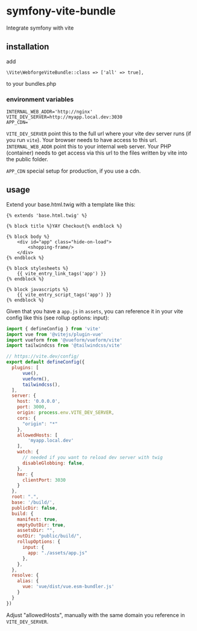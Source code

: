 # symfony-vite-bundle

Integrate symfony with vite

## installation

add
```
\Vite\WebforgeViteBundle::class => ['all' => true],
```
to your bundles.php

### environment variables

```
INTERNAL_WEB_ADDR='http://nginx'
VITE_DEV_SERVER=http://myapp.local.dev:3030
APP_CDN=
```

`VITE_DEV_SERVER` point this to the full url where your vite dev server runs (if you run `vite`). Your browser needs to have access to this url.
`INTERNAL_WEB_ADDR` point this to your internal web server. Your PHP (container) needs to get access via this url to the files written by vite into the public folder.

`APP_CDN` special setup for production, if you use a cdn.

## usage

Extend your base.html.twig with a template like this:

```twig
{% extends 'base.html.twig' %}

{% block title %}YAY Checkout{% endblock %}

{% block body %}
    <div id="app" class="hide-on-load">
        <shopping-frame/>
    </div>
{% endblock %}

{% block stylesheets %}
    {{ vite_entry_link_tags('app') }}
{% endblock %}

{% block javascripts %}
    {{ vite_entry_script_tags('app') }}
{% endblock %}
```

Given that you have a `app.js` in `assets`, you can reference it in your vite config like this (see rollup options: input): 

```js
import { defineConfig } from 'vite'
import vue from '@vitejs/plugin-vue'
import vueform from '@vueform/vueform/vite'
import tailwindcss from '@tailwindcss/vite'

// https://vite.dev/config/
export default defineConfig({
  plugins: [
      vue(),
      vueform(),
      tailwindcss(),
  ],
  server: {
    host: '0.0.0.0',
    port: 3000,
    origin: process.env.VITE_DEV_SERVER,
    cors: {
      "origin": "*"
    },
    allowedHosts: [
        'myapp.local.dev'
    ],
    watch: {
      // needed if you want to reload dev server with twig
      disableGlobbing: false,
    },
    hmr: {
      clientPort: 3030
    }
  },
  root: ".",
  base: '/build/',
  publicDir: false,
  build: {
    manifest: true,
    emptyOutDir: true,
    assetsDir: "",
    outDir: "public/build/",
    rollupOptions: {
      input: {
        app: "./assets/app.js"
      },
    },
  },
  resolve: {
    alias: {
      vue: 'vue/dist/vue.esm-bundler.js'
    }
  }
})

```

Adjust "allowedHosts", manually with the same domain you reference in `VITE_DEV_SERVER`.